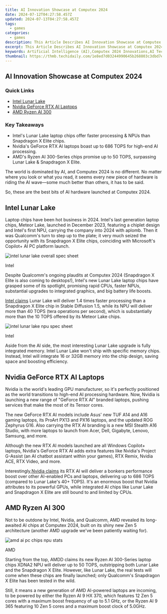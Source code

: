 ```yaml
---
title: AI Innovation Showcase at Computex 2024
date: 2024-07-12T04:27:58.457Z
updated: 2024-07-13T04:27:58.457Z
tags:
  - games
categories:
  - games
description: This Article Describes AI Innovation Showcase at Computex 2024
excerpt: This Article Describes AI Innovation Showcase at Computex 2024
keywords: Artificial Intelligence (AI),Computex 2024 Innovations,AI Technology Showcase,Future of AI Technologies,AI Demonstrations & Exhibitions,Technology Trends 2024,Emerging AI Technologies
thumbnail: https://thmb.techidaily.com/1e8ed7d03244990645b268803c3dbd7e538910f876a7a096244cc5d3946c5238.jpg
---
```


## AI Innovation Showcase at Computex 2024

### Quick Links

* [Intel Lunar Lake](#intel-lunar-lake)
* [Nvidia GeForce RTX AI Laptops](#nvidia-geforce-rtx-ai-laptops)
* [AMD Ryzen AI 300](#amd-ryzen-ai-300)

### Key Takeaways

* Intel's Lunar Lake laptop chips offer faster processing & NPUs than Snapdragon X Elite chips.
* Nvidia's GeForce RTX AI laptops boast up to 686 TOPS for high-end AI processing.
* AMD's Ryzen AI 300-Series chips promise up to 50 TOPS, surpassing Lunar Lake & Snapdragon X Elite.

 The world is dominated by AI, and Computex 2024 is no different. No matter where you look or what you read, it seems every new piece of hardware is riding the AI wave—some much better than others, it has to be said.

So, these are the best bits of AI hardware launched at Computex 2024.

## Intel Lunar Lake

 Laptop chips have been hot business in 2024\. Intel's last generation laptop chips, Meteor Lake, launched in December 2023, featuring a chiplet design and Intel's first NPU, carrying the company into 2024 with aplomb. Then it was Qualcomm's turn to step up to the plate; it very much seized the opportunity with its Snapdragon X Elite chips, coinciding with Microsoft's Copilot+ AI PC platform launch.

![intel lunar lake overall spec sheet](https://static1.makeuseofimages.com/wordpress/wp-content/uploads/2024/06/intel-lunar-lake-overall-spec-sheet.png)

Intel

 Despite Qualcomm's ongoing plaudits at Computex 2024 (Snapdragon X Elite is also coming to desktops!), Intel's new Lunar Lake laptop chips have grasped some of its spotlight, promising rapid CPUs, faster NPUs, substantial upgrades to integrated graphics, and big battery life boosts.

[Intel claims](https://www.intel.com/content/www/us/en/newsroom/news/intels-lunar-lake-processors-arriving-q3-2024.html#gs.93h4cy) Lunar Lake will deliver 1.4 times faster processing than a Snapdragon X Elite chip in Stable Diffusion 1.5, while its NPU will deliver more than 40 TOPS (tera operations per second), which is substantially more than the 10 TOPS offered by its Meteor Lake chips.

![intel lunar lake npu spec sheet](https://static1.makeuseofimages.com/wordpress/wp-content/uploads/2024/06/intel-lunar-lake-npu-spec-sheet.png)

Intel

 Aside from the AI side, the most interesting Lunar Lake upgrade is fully integrated memory. Intel Lunar Lake won't ship with specific memory chips. Instead, Intel will integrate 16 or 32GB memory into the chip design, saving space and boosting efficiency.

## Nvidia GeForce RTX AI Laptops

 Nvidia is the world's leading GPU manufacturer, so it's perfectly positioned as the world transitions to high-end AI processing hardware. Now, Nvidia is launching a new range of "GeForce RTX AI" branded laptops, pushing services that make the most of its Tensor cores.

 The new GeForce RTX AI models include Asus' new TUF A14 and A16 gaming laptops, its ProArt PX13 and PX16 laptops, and the updated ROG Zephyrus G16\. Also carrying the RTX AI branding is a new MSI Stealth A16 Studio, with more laptops to launch from Acer, Dell, Gigabyte, Lenovo, Samsung, and more.

 Although the new RTX AI models launched are all Windows Copilot+ laptops, Nvidia's GeForce RTX AI adds extra features like Nvidia's Project G-Assist (an AI chatbot assistant within your games), RTX Remix, Nvidia ACE, RTX Video, and more.

 Interestingly,[Nvidia claims](https://www.nvidia.com/en-gb/geforce/news/computex-2024-new-rtx-ai-laptops/) its RTX AI will deliver a bonkers performance boost over other AI-enabled PCs and laptops, delivering up to 686 TOPS (compared to Lunar Lake's 40+ TOPS). It's an enormous boost that Nvidia attributes to its powerful GPUs, while integrated AI chips like Lunar Lake and Snapdragon X Elite are still bound to and limited by CPUs.

## AMD Ryzen AI 300

 Not to be outdone by Intel, Nvidia, and Qualcomm, AMD revealed its long-awaited AI chips at Computex 2024, built on its shiny new Zen 5 architecture (another AMD upgrade we've been patiently waiting for).

![amd ai pc chips npu stats](https://static1.makeuseofimages.com/wordpress/wp-content/uploads/2024/06/amd-ai-pc-chips-npu-stats.png)

AMD

 Starting from the top, AMDD claims its new Ryzen AI 300-Series laptop chips XDNA2 NPU will deliver up to 50 TOPS, outstripping both Lunar Lake and the Snapdragon X Elite. However, like Lunar Lake, the real tests will come when these chips are finally launched; only Qualcomm's Snapdragon X Elite has been tested in the wild.

 Still, it means a new generation of AMD AI-powered laptops are incoming, to be powered by either the Ryzen AI 9 HX 370, which features 12 Zen 5 cores with a maximum boost frequency of up to 5.1 GHz, or the Ryzen AI 9 365 featuring 10 Zen 5 cores and a maximum boost clock of 5.0GHz.


<ins class="adsbygoogle"
     style="display:block"
     data-ad-format="autorelaxed"
     data-ad-client="ca-pub-7571918770474297"
     data-ad-slot="1223367746"></ins>



<ins class="adsbygoogle"
     style="display:block"
     data-ad-client="ca-pub-7571918770474297"
     data-ad-slot="8358498916"
     data-ad-format="auto"
     data-full-width-responsive="true"></ins>



